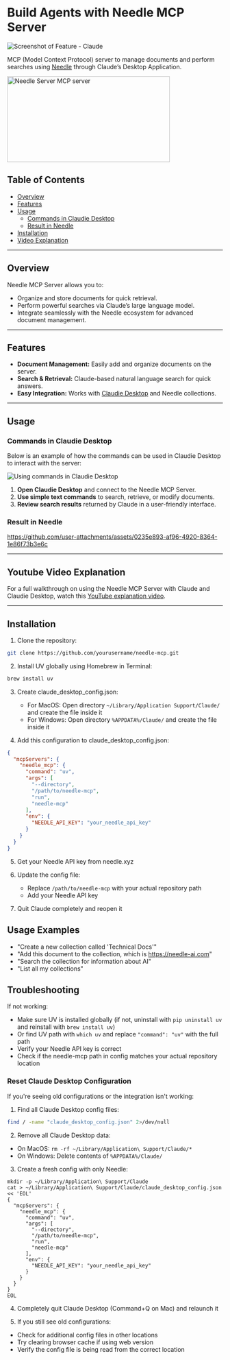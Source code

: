# Build Agents with Needle MCP Server

![Screenshot of Feature - Claude](https://github.com/user-attachments/assets/a7286901-e7be-4efe-afd9-72021dce03d4)

MCP (Model Context Protocol) server to manage documents and perform searches using [Needle](https://needle-ai.com) through Claude’s Desktop Application.

<a href="https://glama.ai/mcp/servers/5jw1t7hur2">
  <img width="380" height="200" src="https://glama.ai/mcp/servers/5jw1t7hur2/badge" alt="Needle Server MCP server" />
</a>

## Table of Contents

- [Overview](#overview)
- [Features](#features)
- [Usage](#usage)
  - [Commands in Claudie Desktop](#commands-in-claudie-desktop)
  - [Result in Needle](#result-in-needle)
- [Installation](#installation)
- [Video Explanation](#youtube-video-explanation)

---

## Overview

Needle MCP Server allows you to:

- Organize and store documents for quick retrieval.
- Perform powerful searches via Claude’s large language model.
- Integrate seamlessly with the Needle ecosystem for advanced document management.

---

## Features

- **Document Management:** Easily add and organize documents on the server.
- **Search & Retrieval:** Claude-based natural language search for quick answers.
- **Easy Integration:** Works with [Claudie Desktop](#commands-in-claudie-desktop) and Needle collections.

---

## Usage

### Commands in Claudie Desktop

Below is an example of how the commands can be used in Claudie Desktop to interact with the server:

![Using commands in Claudie Desktop](https://github.com/user-attachments/assets/9e0ce522-6675-46d9-9bfb-3162d214625b)

1. **Open Claudie Desktop** and connect to the Needle MCP Server.  
2. **Use simple text commands** to search, retrieve, or modify documents.  
3. **Review search results** returned by Claude in a user-friendly interface.

### Result in Needle

https://github.com/user-attachments/assets/0235e893-af96-4920-8364-1e86f73b3e6c

---

## Youtube Video Explanation

For a full walkthrough on using the Needle MCP Server with Claude and Claudie Desktop, watch this [YouTube explanation video](https://youtu.be/nVrRYp9NZYg).

---

## Installation

1. Clone the repository:
```bash
git clone https://github.com/yourusername/needle-mcp.git
```

2. Install UV globally using Homebrew in Terminal:
```bash
brew install uv
```

3. Create claude_desktop_config.json:
   - For MacOS: Open directory `~/Library/Application Support/Claude/` and create the file inside it
   - For Windows: Open directory `%APPDATA%/Claude/` and create the file inside it

4. Add this configuration to claude_desktop_config.json:
```json
{
  "mcpServers": {
    "needle_mcp": {
      "command": "uv",
      "args": [
        "--directory",
        "/path/to/needle-mcp",
        "run",
        "needle-mcp"
      ],
      "env": {
        "NEEDLE_API_KEY": "your_needle_api_key"
      }
    }
  }
}
```

5. Get your Needle API key from needle.xyz

6. Update the config file:
   - Replace `/path/to/needle-mcp` with your actual repository path
   - Add your Needle API key

7. Quit Claude completely and reopen it

## Usage Examples

* "Create a new collection called 'Technical Docs'"
* "Add this document to the collection, which is https://needle-ai.com"
* "Search the collection for information about AI"
* "List all my collections"

## Troubleshooting

If not working:
- Make sure UV is installed globally (if not, uninstall with `pip uninstall uv` and reinstall with `brew install uv`)
- Or find UV path with `which uv` and replace `"command": "uv"` with the full path
- Verify your Needle API key is correct
- Check if the needle-mcp path in config matches your actual repository location

### Reset Claude Desktop Configuration

If you're seeing old configurations or the integration isn't working:

1. Find all Claude Desktop config files:
```bash
find / -name "claude_desktop_config.json" 2>/dev/null
```

2. Remove all Claude Desktop data:
- On MacOS: `rm -rf ~/Library/Application\ Support/Claude/*`
- On Windows: Delete contents of `%APPDATA%/Claude/`

3. Create a fresh config with only Needle:
```
mkdir -p ~/Library/Application\ Support/Claude
cat > ~/Library/Application\ Support/Claude/claude_desktop_config.json
<< 'EOL'
{
  "mcpServers": {
    "needle_mcp": {
      "command": "uv",
      "args": [
        "--directory",
        "/path/to/needle-mcp",
        "run",
        "needle-mcp"
      ],
      "env": {
        "NEEDLE_API_KEY": "your_needle_api_key"
      }
    }
  }
}
EOL
```

4. Completely quit Claude Desktop (Command+Q on Mac) and relaunch it

5. If you still see old configurations:
- Check for additional config files in other locations
- Try clearing browser cache if using web version
- Verify the config file is being read from the correct location